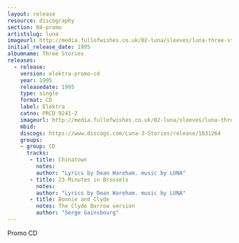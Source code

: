 ```yaml
---
layout: release
resource: discography
section: 04-promo
artistslug: luna
imageurl: http://media.fullofwishes.co.uk/02-luna/sleeves/luna-three-stories-promo.jpg
initial_release_date: 1995
albumname: Three Stories
releases:
  - release: 
    version: elektra-promo-cd
    year: 1995
    releasedate: 1995
    type: single
    format: CD
    label: Elektra
    catno: PRCD 9241-2
    imageurl: http://media.fullofwishes.co.uk/02-luna/sleeves/luna-three-stories-promo.jpg
    mbid: 
    discogs: https://www.discogs.com/Luna-3-Stories/release/1631264
    groups:
    - group: CD
      tracks:
       - title: Chinatown
         notes: 
         author: "Lyrics by Dean Wareham. music by LUNA"
       - title: 23 Minutes in Brussels
         notes: 
         author: "Lyrics by Dean Wareham. music by LUNA"
       - title: Bonnie and Clyde
         notes: The Clyde Barrow version
         author: "Serge Gainsbourg"
---
```

Promo CD